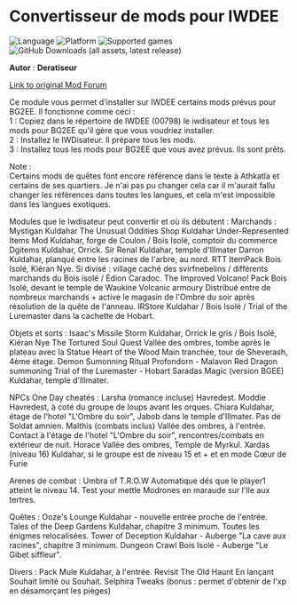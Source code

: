 # Convertisseur de mods pour IWDEE

![Language](https://img.shields.io/static/v1?label=language&message=english%20%7C%20french%20%7C%20&color=informational)
![Platform](https://img.shields.io/static/v1?label=platform&message=windows%20%7C%20macOS%20%7C%20Linux%20%7C%20&color=informational)
![Supported games](https://img.shields.io/static/v1?label=supported%20games&message=IWDEE%20%7C&color=dodgerblue)
![GitHub Downloads (all assets, latest release)](https://img.shields.io/github/downloads/Deratiseur/IWD_Convertiseur/total)

**Autor** : **Deratiseur**

[Link to original Mod Forum](https://www.baldursgateworld.fr/viewtopic.php?t=34964)

Ce module vous permet d'installer sur IWDEE certains mods prévus pour BG2EE. Il fonctionne comme ceci :  
1 : Copiez dans le répertoire de IWDEE (00798) le iwdisateur et tous les mods pour BG2EE qu'il gère que vous voudriez installer.  
2 : Installez le IWDisateur. Il prépare tous les mods.  
3 : Installez tous les mods pour BG2EE que vous avez prévus. Ils sont prêts.  

Note :  
Certains mods de quêtes font encore référence dans le texte à Athkatla et certains de ses quartiers. Je n'ai pas pu changer cela car il m'aurait fallu changer les références dans toutes les langues, et cela m'est impossible dans les langues exotiques.  


Modules que le Iwdisateur peut convertir et où ils débutent :
Marchands :
Mystigan	Kuldahar
The Unusual Oddities Shop	Kuldahar
Under-Represented Items Mod	Kuldahar, forge de Coulon /  Bois Isolé, comptoir du commerce
Dgitems	Kuldahar, Orrick.
Sir Renal	Kuldahar, temple d'Illmater
Darron	Kuldahar, planqué entre les racines de l'arbre, au nord.
RTT ItemPack	Bois Isolé, Kiéran Nye. Si divisé : village caché des svirfnebelins / différents marchands du Bois isolé / Édion Caradoc. 
The Improved Volcano! Pack	Bois Isolé, devant le temple de Waukine
Volcanic armoury	Distribué entre de nombreux marchands + active le magasin de l'Ombre du soir après résolution de la quête de l'anneau.
IRStore	Kuldahar / Bois Isolé / Trial of the Luremaster dans la cachette de Hobart.


Objets et sorts :
Isaac's Missile Storm	Kuldahar, Orrick le gris / Bois Isolé, Kiéran Nye
The Tortured Soul Quest	Vallée des ombres, tombe après le plateau avec la Statue
Heart of the Wood	Main tranchée, tour de Sheverash, 4ème étage.
Demon Sumonning Ritual	Profondorn - Malavon
Red Dragon summoning	Trial of the Luremaster - Hobart
Saradas Magic (version BGEE)	Kuldahar, temple d'Illmater.


NPCs One Day cheatés :
Larsha (romance incluse)	Havredest.
Moddie 	Havredest, à coté du groupe de loups avant les orques.
Chiara	Kuldahar, étage de l'hotel "L'Ombre du soir", Jabob dans le temple d'Illmater. Pas de Soldat amnien.
Malthis (combats inclus)	Vallée des ombres, à l'entrée. Contact à l'étage de l'hotel "L'Ombre du soir", rencontres/combats en extérieur de nuit.
Horace	Vallée des ombres, Temple de Myrkul.
Xardas (niveau 16)	Kuldahar, si le groupe est de niveau 15 et + et en mode Cœur de Furie


Arenes  de combat :
Umbra of T.R.O.W	Automatique dés que le player1 atteint le niveau 14.
Test your mettle	Modrones en maraude sur l'Ile aux tertres.	


Quêtes :
Ooze's Lounge	Kuldahar - nouvelle entrée proche de l'entrée.
Tales of the Deep Gardens  	Kuldahar, chapitre 3 minimum. Toutes les énigmes relocalisées.
Tower of Deception	Kuldahar - Auberge "La cave aux racines", chapitre 3 minimum.
Dungeon Crawl	Bois Isolé - Auberge "Le Gibet siffleur".
 

Divers :
Pack Mule 	Kuldahar, à l'entrée.
Revisit The Old Haunt	En lançant Souhait limité ou Souhait.
Selphira Tweaks	(bonus : permet d'obtenir de l'xp en désamorçant les pièges)
